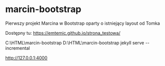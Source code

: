 # marcin-bootstrap
Pierwszy projekt Marcina w Bootstrap oparty o istniejący layout od Tomka

Dostępny tu: https://emtemic.github.io/strona_testowa/



C:\HTML\marcin-bootstrap
D:\HTML\marcin-bootstrap
jekyll serve --incremental

http://127.0.0.1:4000